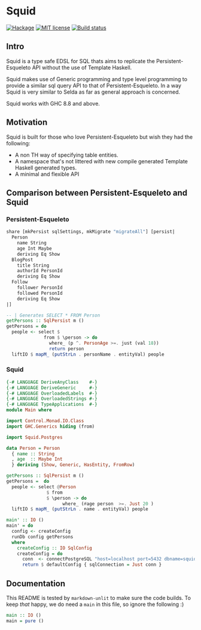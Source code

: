 # Squid

[![Hackage](https://img.shields.io/hackage/v/squid.svg?logo=haskell)](https://hackage.haskell.org/package/squid)
[![MIT license](https://img.shields.io/badge/license-MIT-blue.svg)](LICENSE)
[![Build status](https://img.shields.io/travis/epicallan/squid.svg?logo=travis)](https://travis-ci.org/epicallan/squid)

## Intro

Squid is a type safe EDSL for SQL thats aims to replicate the Persistent-Esqueleto API without the
use of Template Haskell.

Squid makes use of Generic programming and type level programming to provide a similar sql query
API to that of Persistent-Esqueleto. In a way Squid is very similar to Selda as far as general approach is concerned.

Squid works with GHC 8.8 and above.

## Motivation

Squid is built for those who love Persistent-Esqueleto but wish they had the following:

- A non TH way of specifying table entities.
- A namespace that's not littered with new compile generated Template Haskell generated types.
- A minimal and flexible API

## Comparison between Persistent-Esqueleto and Squid

### Persistent-Esqueleto

```haskell ignore
share [mkPersist sqlSettings, mkMigrate "migrateAll"] [persist|
  Person
    name String
    age Int Maybe
    deriving Eq Show
  BlogPost
    title String
    authorId PersonId
    deriving Eq Show
  Follow
    follower PersonId
    followed PersonId
    deriving Eq Show
|]

-- | Generates SELECT * FROM Person
getPersons :: SqlPersist m ()
getPersons = do
  people <- select $
              from $ \person -> do
                where_ (p ^. PersonAge >=. just (val 18))
                return person
  liftIO $ mapM_ (putStrLn . personName . entityVal) people
```

### Squid

```haskell
{-# LANGUAGE DeriveAnyClass    #-}
{-# LANGUAGE DeriveGeneric     #-}
{-# LANGUAGE OverloadedLabels  #-}
{-# LANGUAGE OverloadedStrings #-}
{-# LANGUAGE TypeApplications  #-}
module Main where

import Control.Monad.IO.Class
import GHC.Generics hiding (from)

import Squid.Postgres

data Person = Person
  { name :: String
  , age  :: Maybe Int
  } deriving (Show, Generic, HasEntity, FromRow)

getPersons :: SqlPersist m ()
getPersons =  do
  people <- select @Person
               $ from
               $ \person -> do
                     where_ (#age person  >=. Just 20 )
  liftIO $ mapM_ (putStrLn . name . entityVal) people

main' :: IO ()
main' = do
  config <- createConfig
  runDb config getPersons
  where
    createConfig :: IO SqlConfig
    createConfig = do
      conn  <- connectPostgreSQL "host=localhost port=5432 dbname=squid user=allan"
      return $ defaultConfig { sqlConnection = Just conn }
```

## Documentation

This README is tested by `markdown-unlit` to make sure the code builds. To keep _that_ happy, we do need a `main` in this file, so ignore the following :)

```haskell
main :: IO ()
main = pure ()
```
